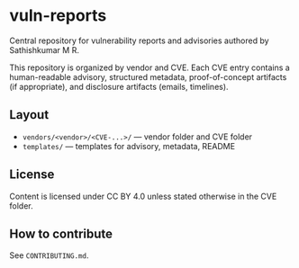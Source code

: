 # vuln-reports

Central repository for vulnerability reports and advisories authored by Sathishkumar M R.

This repository is organized by vendor and CVE. Each CVE entry contains a human-readable advisory,
structured metadata, proof-of-concept artifacts (if appropriate), and disclosure artifacts (emails, timelines).

## Layout
- `vendors/<vendor>/<CVE-...>/` — vendor folder and CVE folder
- `templates/` — templates for advisory, metadata, README

## License
Content is licensed under CC BY 4.0 unless stated otherwise in the CVE folder.

## How to contribute
See `CONTRIBUTING.md`.
